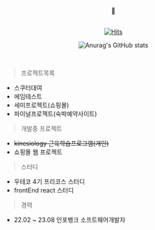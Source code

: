 
<!---
- 👀 I’m interested in ...
- 🌱 I’m currently learning ...
- 💞️ I’m looking to collaborate on ...
- 📫 How to reach me ...
--->
  <div align=center>
	👋 
  <br>
  <br>
  
[![Hits](https://hits.seeyoufarm.com/api/count/incr/badge.svg?url=https%3A%2F%2Fgithub.com%2Fjiyoung-Heo%2Fhit-counter&count_bg=%23282A36&title_bg=%23DD6387&icon=&icon_color=%23E7E7E7&title=hits&edge_flat=false)](https://hits.seeyoufarm.com)
  
  
  ![Anurag's GitHub stats](https://github-readme-stats.vercel.app/api?username=jiyoung-Heo&&show_icons=true&theme=dracula)
  
  <br>

  </div>
  
  > 프로젝트목록
  - 스쿠터대여
  - 에임테스트
  - 세미프로젝트(쇼핑몰)
  - 파이널프로젝트(숙박예약사이트)
  
  > 개발중 프로젝트
  - ~~kinesiology 근육학습프로그램(개인)~~
  - 쇼핑몰 웹 프로젝트

  > 스터디
  - 우테코 4기 프리코스 스터디
  - frontEnd react 스터디

  > 경력
  - 22.02 ~ 23.08 인포뱅크 소프트웨어개발자
<!--
#282A36 : 드라큘라배경색
#DD6387 : 드라큘라 포인트색
-->


<!---
jiyoung-Heo/jiyoung-Heo is a ✨ special ✨ repository because its `README.md` (this file) appears on your GitHub profile.
You can click the Preview link to take a look at your changes.
--->
